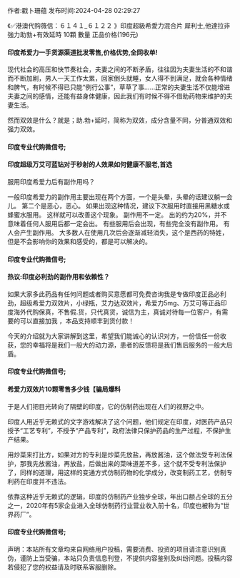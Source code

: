 <p>作者:戳卜珊蕴 发布时间:2024-04-28 02:29:27</p>
<p>《✅港澳代购薇信：６１４１_６１２２ 》印度超級希愛力混合片 犀利士,他達拉非 強力助勃+有效延時 10顆 數量 正品价格(196元) </p>
									<h4>印度希爱力一手货源渠道批发零售,价格优势,全网收单!</h4><p>现代社会的高压和快节奏社会，夫妻之间的不断矛盾，往往因为夫妻生活的不和谐而不断加剧，男人一天工作太累，回家倒头就睡，女人得不到满足，就会各种情绪和脾气，有时候不得已只能“例行公事”，草草了事……正常的夫妻生活不仅能增进夫妻之间的感情，还能有益身体健康，因此我们有时候不得不借助药物来维护的夫妻生活。</p><p>然而双效是什么？就是；助.勃+延时，简称为双效，成分含量不同，分普通双效和强力双效。</p><p></p><h4>	印度专业代购微信号;</h4><p></p><h4>印度超级万艾可蓝钻对于秒射的人效果如何健康不服老,首选</h4><p>服用印度希爱力后有副作用吗？</p><p> 一般印度希爱力的副作用主要出现在两个方面，一个是头晕，头晕的话建议躺一会儿。 第二个是恶心，恶心。 如果出现这种情况，建议下次服用时直接用黑糖水或蜂蜜水服用。 这样就可以改善这个现象。 副作用不一定。 出的约为20%，并不意味着任何人服用后都一定会出。 有些服用后会出现，有些完全没有副作用。 有人会产生副作用。 大多数人在使用几次后会逐渐减轻消失，这个是西药的特姓，但是不会影响你的效果和感受的，都是可以解决的。</p><p></p><h4>	印度专业代购微信号;</h4><p></p><h4>热议:印度必利劲的副作用和依赖性？</h4><p>如果大家多此药品有任何问题或者购买意愿都可免费咨询我是专做印度正品必利劲，超级希爱力双效片，小绿瓶，艾力达双效片，希爱力5mg、万艾可等正品印度海外代购保真，不售假.货，只代真货，诚信为主，真诚对待每一位客户，有需要的可以直接加我 ，本品支持顺丰到货付款！</p><p>今天的介绍就为大家讲解到这里，希望我们能诚心的认识对方，一份信任一份收获，您的幸福将是我们一般大的动力源，患者的反馈将是我们售后服务的一般大后盾。</p><p></p><h4>	印度专业代购微信号;</h4><p></p><h4>希爱力双效片10颗零售多少钱【骗局爆料</h4><p>于是人们把目光转向了隔壁的印度，它的仿制药出现在人们的视野之中。</p><p>印度人用近乎无赖式的文字游戏解决了这个问题，他们规定在印度，对医药产品只授予“工艺专利”，不授予“产品专利”，政府法律只保护药品的生产过程，不保护生产结果。</p><p>用炒菜来打比方，如果对方的专利是炒菜先放盐，再放酱油，这个做法受专利法保护，那我先放酱油，再放盐，后做出来的菜味道差不多，这个就不受专利法保护了，同样的道理，用这样的变通方式仿制药物的化学成分，改变制药工艺，仿制专利药在印度并不违法。</p><p>依靠这种近乎无赖式的逻辑，印度的仿制药产业独步全球，年出口额占全球的五分之一，2020年有5家企业进入全球仿制药行业营业收入前十名，印度也被称为“世界药厂”。</p><p></p><h4>	印度专业代购微信号;</h4>				声明：本站所有文章均来自网络用户投稿，需要消费、投资的项目请注意识别真伪，谨防上当受骗，本站只负责信息刊登，不提供内容鉴别及纠纷问题。投稿内容若侵犯了您的权益请及时联系客服删除。				
